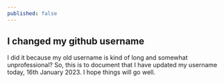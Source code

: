 ```yaml
---
published: false
---
```

## I changed my github username

I did it because my old username is kind of long and somewhat unprofessional? So, this is to document that I have updated my username today, 16th January 2023. I hope things will go well.

